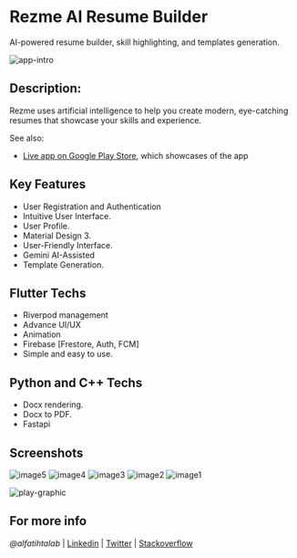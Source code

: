 # Rezme AI Resume Builder
AI-powered resume builder, skill highlighting, and templates generation.



![app-intro](https://github.com/alfatihtalab/rezme/assets/35189369/c4099740-a117-4fbf-9eeb-149fd08f3a19)


## Description:

Rezme uses artificial intelligence to help you create modern, eye-catching resumes that showcase your skills and experience. 

See also:

- [Live app on Google Play Store](https://play.google.com/store/apps/details?id=click.profilein.profile_in), which showcases of the app

## Key Features

- User Registration and Authentication
- Intuitive User Interface.
- User Profile.
- Material Design 3.
- User-Friendly Interface.
- Gemini AI-Assisted
- Template Generation.


## Flutter Techs
- Riverpod management
- Advance UI/UX
- Animation
- Firebase [Frestore, Auth, FCM]
- Simple and easy to use.

## Python and C++ Techs
- Docx rendering.
- Docx to PDF. 
- Fastapi

## Screenshots
![image5](https://github.com/alfatihtalab/rezme/assets/35189369/7002d622-5989-4e3b-8f87-568e66890587)
![image4](https://github.com/alfatihtalab/rezme/assets/35189369/c9905f68-9b67-4381-bb74-278a9d28d8a3)
![image3](https://github.com/alfatihtalab/rezme/assets/35189369/5313c32e-de15-4ea8-811b-39294b62e303)
![image2](https://github.com/alfatihtalab/rezme/assets/35189369/9bd65753-bf27-4ea3-b8cd-d41883952c40)
![image1](https://github.com/alfatihtalab/rezme/assets/35189369/64967a3c-f3f0-4807-a242-141a6292d317)



![play-graphic](https://github.com/alfatihtalab/rezme/assets/35189369/bbdf32a1-ad9c-41a5-850d-546c11ab920d)

## For more info

_@alfatihtalab_ |
[Linkedin](https://www.linkedin.com/in/alfatihtalab/) |
[Twitter](https://twitter.com/alfatihtalab) |
[Stackoverflow](https://stackoverflow.com/users/9351052/alfatih-eltayeb)

